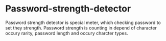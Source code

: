 # Password-strength-detector
Password strength detector is special meter, which checking password to set they strength. Password strength is counting in depend of character occury rarity, password length and occury charcter types.
